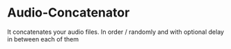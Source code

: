 # Audio-Concatenator
It concatenates your audio files. In order / randomly and with optional delay in between each of them
